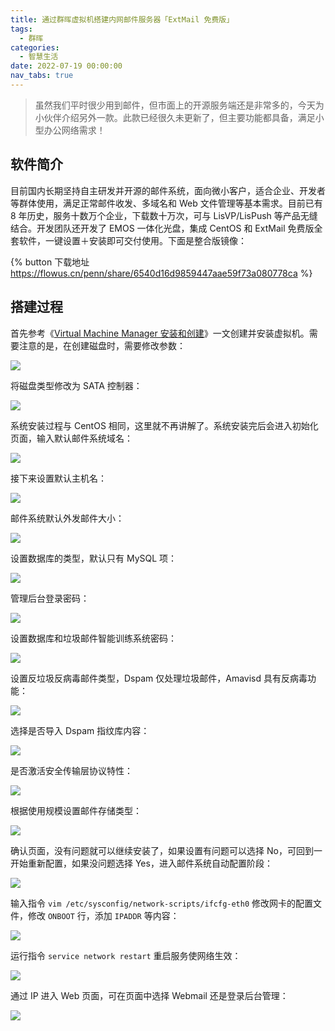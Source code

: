 ```yaml
---
title: 通过群晖虚拟机搭建内网邮件服务器「ExtMail 免费版」
tags:
  - 群晖
categories:
  - 智慧生活
date: 2022-07-19 00:00:00
nav_tabs: true
---
```


> 虽然我们平时很少用到邮件，但市面上的开源服务端还是非常多的，今天为小伙伴介绍另外一款。此款已经很久未更新了，但主要功能都具备，满足小型办公网络需求！

<!-- more -->

## 软件简介

目前国内长期坚持自主研发并开源的邮件系统，面向微小客户，适合企业、开发者等群体使用，满足正常邮件收发、多域名和 Web 文件管理等基本需求。目前已有 8 年历史，服务十数万个企业，下载数十万次，可与 LisVP/LisPush 等产品无缝结合。开发团队还开发了 EMOS 一体化光盘，集成 CentOS 和 ExtMail 免费版全套软件，一键设置＋安装即可交付使用。下面是整合版镜像：

{% button 下载地址 https://flowus.cn/penn/share/6540d16d9859447aae59f73a080778ca %}

## 搭建过程

首先参考《[Virtual Machine Manager 安装和创建](https://dusays.com/286/)》一文创建并安装虚拟机。需要注意的是，在创建磁盘时，需要修改参数：

![](https://cdn.dusays.com/2022/07/485-1.jpg)

将磁盘类型修改为 SATA 控制器：

![](https://cdn.dusays.com/2022/07/485-2.jpg)

系统安装过程与 CentOS 相同，这里就不再讲解了。系统安装完后会进入初始化页面，输入默认邮件系统域名：

![](https://cdn.dusays.com/2022/07/485-3.jpg)

接下来设置默认主机名：

![](https://cdn.dusays.com/2022/07/485-4.jpg)

邮件系统默认外发邮件大小：

![](https://cdn.dusays.com/2022/07/485-5.jpg)

设置数据库的类型，默认只有 MySQL 项：

![](https://cdn.dusays.com/2022/07/485-6.jpg)

管理后台登录密码：

![](https://cdn.dusays.com/2022/07/485-7.jpg)

设置数据库和垃圾邮件智能训练系统密码：

![](https://cdn.dusays.com/2022/07/485-8.jpg)

设置反垃圾反病毒邮件类型，Dspam 仅处理垃圾邮件，Amavisd 具有反病毒功能：

![](https://cdn.dusays.com/2022/07/485-9.jpg)

选择是否导入 Dspam 指纹库内容：

![](https://cdn.dusays.com/2022/07/485-10.jpg)

是否激活安全传输层协议特性：

![](https://cdn.dusays.com/2022/07/485-11.jpg)

根据使用规模设置邮件存储类型：

![](https://cdn.dusays.com/2022/07/485-12.jpg)

确认页面，没有问题就可以继续安装了，如果设置有问题可以选择 No，可回到一开始重新配置，如果没问题选择 Yes，进入邮件系统自动配置阶段：

![](https://cdn.dusays.com/2022/07/485-13.jpg)

输入指令 `vim /etc/sysconfig/network-scripts/ifcfg-eth0` 修改网卡的配置文件，修改 `ONBOOT` 行，添加 `IPADDR` 等内容：

![](https://cdn.dusays.com/2022/07/485-14.jpg)

运行指令 `service network restart` 重启服务使网络生效：

![](https://cdn.dusays.com/2022/07/485-15.jpg)

通过 IP 进入 Web 页面，可在页面中选择 Webmail 还是登录后台管理：

![](https://cdn.dusays.com/2022/07/485-16.jpg)